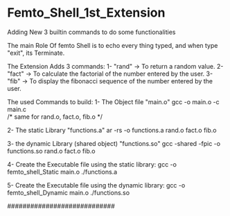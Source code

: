 # Femto_Shell_1st_Extension
Adding New 3 builtin commands to do some functionalities

The main Role Of femto Shell is to echo every thing typed, and when type "exit", its Terminate.

The Extension Adds 3 commands:
1- "rand" -> To return a random value.
2- "fact" -> To calculate the factorial of the number entered by the user.
3- "fib"  -> To display the fibonacci sequence of the number entered by the user.


The used Commands to build:
1- The Object file "main.o"
    gcc -o main.o -c main.c  
/* same for rand.o, fact.o, fib.o */
 
2- The static Library "functions.a"
    ar -rs -o functions.a rand.o fact.o fib.o
    
3- the dynamic Library (shared object) "functions.so"
    gcc -shared -fpic -o functions.so rand.o fact.o fib.o
    
4- Create the Executable file using the static library:
    gcc -o femto_shell_Static main.o ./functions.a
    
5- Create the Executable file using the dynamic library:
    gcc -o femto_shell_Dynamic main.o ./functions.so
    
############################
